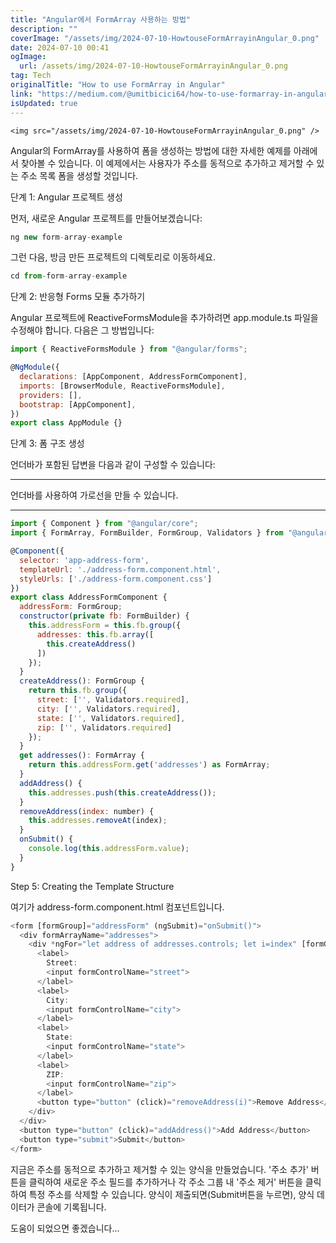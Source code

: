```yaml
---
title: "Angular에서 FormArray 사용하는 방법"
description: ""
coverImage: "/assets/img/2024-07-10-HowtouseFormArrayinAngular_0.png"
date: 2024-07-10 00:41
ogImage:
  url: /assets/img/2024-07-10-HowtouseFormArrayinAngular_0.png
tag: Tech
originalTitle: "How to use FormArray in Angular"
link: "https://medium.com/@umitbicici64/how-to-use-formarray-in-angular-cf603c93176b"
isUpdated: true
---
```


`<img src="/assets/img/2024-07-10-HowtouseFormArrayinAngular_0.png" />`

Angular의 FormArray를 사용하여 폼을 생성하는 방법에 대한 자세한 예제를 아래에서 찾아볼 수 있습니다. 이 예제에서는 사용자가 주소를 동적으로 추가하고 제거할 수 있는 주소 목록 폼을 생성할 것입니다.

단계 1: Angular 프로젝트 생성

먼저, 새로운 Angular 프로젝트를 만들어보겠습니다:

<!-- cozy-coder - 수평 -->

<ins class="adsbygoogle"
     style="display:block"
     data-ad-client="ca-pub-4877378276818686"
     data-ad-slot="1107185301"
     data-ad-format="auto"
     data-full-width-responsive="true"></ins>

<script>
     (adsbygoogle = window.adsbygoogle || []).push({});
</script>

```js
ng new form-array-example
```

그런 다음, 방금 만든 프로젝트의 디렉토리로 이동하세요.

```js
cd from-form-array-example
```

단계 2: 반응형 Forms 모듈 추가하기

<!-- cozy-coder - 수평 -->

<ins class="adsbygoogle"
     style="display:block"
     data-ad-client="ca-pub-4877378276818686"
     data-ad-slot="1107185301"
     data-ad-format="auto"
     data-full-width-responsive="true"></ins>

<script>
     (adsbygoogle = window.adsbygoogle || []).push({});
</script>

Angular 프로젝트에 ReactiveFormsModule을 추가하려면 app.module.ts 파일을 수정해야 합니다. 다음은 그 방법입니다:

```js
import { ReactiveFormsModule } from "@angular/forms";
```

```js
@NgModule({
  declarations: [AppComponent, AddressFormComponent],
  imports: [BrowserModule, ReactiveFormsModule],
  providers: [],
  bootstrap: [AppComponent],
})
export class AppModule {}
```

단계 3: 폼 구조 생성

<!-- cozy-coder - 수평 -->

<ins class="adsbygoogle"
     style="display:block"
     data-ad-client="ca-pub-4877378276818686"
     data-ad-slot="1107185301"
     data-ad-format="auto"
     data-full-width-responsive="true"></ins>

<script>
     (adsbygoogle = window.adsbygoogle || []).push({});
</script>

언더바가 포함된 답변을 다음과 같이 구성할 수 있습니다:

---

언더바를 사용하여 가로선을 만들 수 있습니다.

---

<!-- cozy-coder - 수평 -->

<ins class="adsbygoogle"
     style="display:block"
     data-ad-client="ca-pub-4877378276818686"
     data-ad-slot="1107185301"
     data-ad-format="auto"
     data-full-width-responsive="true"></ins>

<script>
     (adsbygoogle = window.adsbygoogle || []).push({});
</script>

```js
import { Component } from "@angular/core";
import { FormArray, FormBuilder, FormGroup, Validators } from "@angular/forms";
```

```js
@Component({
  selector: 'app-address-form',
  templateUrl: './address-form.component.html',
  styleUrls: ['./address-form.component.css']
})
export class AddressFormComponent {
  addressForm: FormGroup;
  constructor(private fb: FormBuilder) {
    this.addressForm = this.fb.group({
      addresses: this.fb.array([
        this.createAddress()
      ])
    });
  }
  createAddress(): FormGroup {
    return this.fb.group({
      street: ['', Validators.required],
      city: ['', Validators.required],
      state: ['', Validators.required],
      zip: ['', Validators.required]
    });
  }
  get addresses(): FormArray {
    return this.addressForm.get('addresses') as FormArray;
  }
  addAddress() {
    this.addresses.push(this.createAddress());
  }
  removeAddress(index: number) {
    this.addresses.removeAt(index);
  }
  onSubmit() {
    console.log(this.addressForm.value);
  }
}
```

Step 5: Creating the Template Structure

여기가 address-form.component.html 컴포넌트입니다.

<!-- cozy-coder - 수평 -->

<ins class="adsbygoogle"
     style="display:block"
     data-ad-client="ca-pub-4877378276818686"
     data-ad-slot="1107185301"
     data-ad-format="auto"
     data-full-width-responsive="true"></ins>

<script>
     (adsbygoogle = window.adsbygoogle || []).push({});
</script>

```js
<form [formGroup]="addressForm" (ngSubmit)="onSubmit()">
  <div formArrayName="addresses">
    <div *ngFor="let address of addresses.controls; let i=index" [formGroup]="address">
      <label>
        Street:
        <input formControlName="street">
      </label>
      <label>
        City:
        <input formControlName="city">
      </label>
      <label>
        State:
        <input formControlName="state">
      </label>
      <label>
        ZIP:
        <input formControlName="zip">
      </label>
      <button type="button" (click)="removeAddress(i)">Remove Address</button>
    </div>
  </div>
  <button type="button" (click)="addAddress()">Add Address</button>
  <button type="submit">Submit</button>
</form>
```

지금은 주소를 동적으로 추가하고 제거할 수 있는 양식을 만들었습니다. '주소 추가' 버튼을 클릭하여 새로운 주소 필드를 추가하거나 각 주소 그룹 내 '주소 제거' 버튼을 클릭하여 특정 주소를 삭제할 수 있습니다. 양식이 제출되면(Submit버튼을 누르면), 양식 데이터가 콘솔에 기록됩니다.

도움이 되었으면 좋겠습니다…
